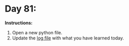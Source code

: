 # Day 81: 
**Instructions:** 
1. Open a new python file.
2. Update the [log file](../../log.md) with what you have learned today.
